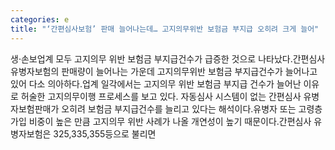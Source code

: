 ```yaml
---
categories: e
title: "‘간편심사보험’ 판매 늘어나는데… 고지의무위반 보험금 부지급 오히려 크게 늘어"
---
```

생·손보업계 모두 고지의무 위반 보험금 부지급건수가 급증한 것으로 나타났다.간편심사 유병자보험의 판매량이 늘어나는 가운데 고지의무위반 보험금 부지급건수가 늘어나고 있어 다소 의아하다.업계 일각에서는 고지의무 위반 보험금 부지급 건수가 늘어난 이유로 허술한 고지의무이행 프로세스를 보고 있다. 자동심사 시스템이 없는 간편심사 유병자보험판매가 오히려 보험금 부지급건수를 늘리고 있다는 해석이다.유병자 또는 고령층 가입 비중이 높은 만큼 고지의무 위반 사례가 나올 개연성이 높기 때문이다.간편심사 유병자보험은 325,335,355등으로 불리면